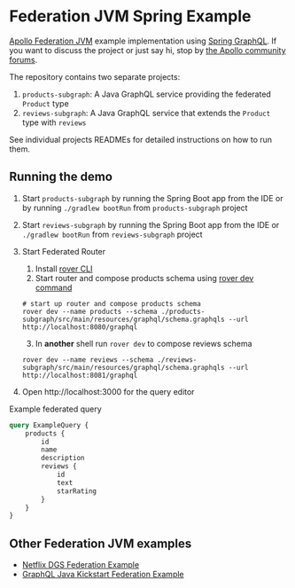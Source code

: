 # Federation JVM Spring Example

[Apollo Federation JVM](https://github.com/apollographql/federation-jvm) example implementation using [Spring GraphQL](https://docs.spring.io/spring-graphql/docs/current/reference/html/).
If you want to discuss the project or just say hi, stop by [the Apollo community forums](https://community.apollographql.com/).

The repository contains two separate projects:

1. `products-subgraph`: A Java GraphQL service providing the federated `Product` type
2. `reviews-subgraph`: A Java GraphQL service that extends the `Product` type with `reviews`

See individual projects READMEs for detailed instructions on how to run them.

Running the demo
----

1. Start `products-subgraph` by running the Spring Boot app from the IDE or by running `./gradlew bootRun` from `products-subgraph` project
2. Start `reviews-subgraph` by running the Spring Boot app from the IDE or `./gradlew bootRun` from `reviews-subgraph` project
3. Start Federated Router
   1. Install [rover CLI](https://www.apollographql.com/docs/rover/getting-started)
   2. Start router and compose products schema using [rover dev command](https://www.apollographql.com/docs/rover/commands/dev)

    ```shell
    # start up router and compose products schema
    rover dev --name products --schema ./products-subgraph/src/main/resources/graphql/schema.graphqls --url http://localhost:8080/graphql
    ```

   3. In **another** shell run `rover dev` to compose reviews schema

    ```shell
    rover dev --name reviews --schema ./reviews-subgraph/src/main/resources/graphql/schema.graphqls --url http://localhost:8081/graphql
    ```

4. Open http://localhost:3000 for the query editor

Example federated query

```graphql
query ExampleQuery {
    products {
        id
        name
        description
        reviews {
            id
            text
            starRating
        }
    }
}
```

## Other Federation JVM examples

* [Netflix DGS Federation Example](https://github.com/Netflix/dgs-federation-example)
* [GraphQL Java Kickstart Federation Example](https://github.com/setchy/graphql-java-kickstart-federation-example)
